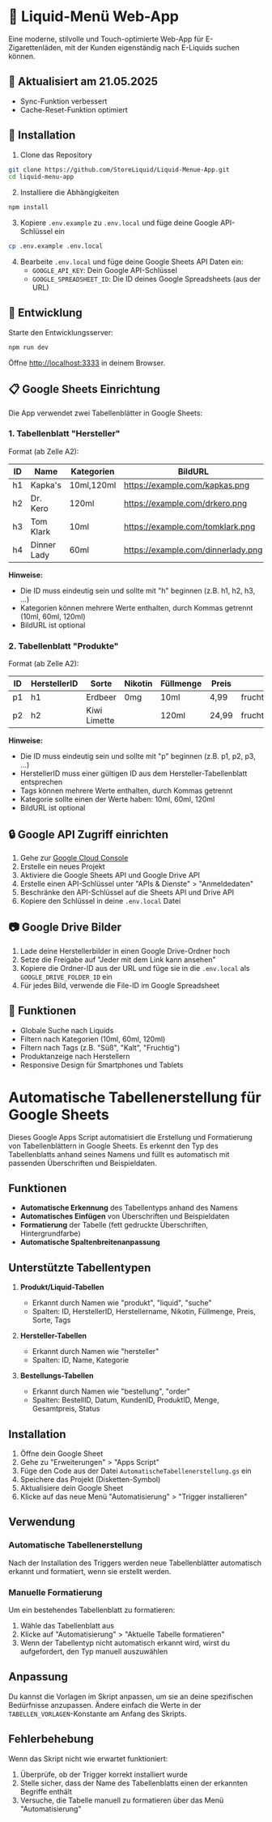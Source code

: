 # 📱 Liquid-Menü Web-App

Eine moderne, stilvolle und Touch-optimierte Web-App für E-Zigarettenläden, mit der Kunden eigenständig nach E-Liquids suchen können.

## 🔄 Aktualisiert am 21.05.2025
- Sync-Funktion verbessert
- Cache-Reset-Funktion optimiert

## 🔧 Installation

1. Clone das Repository

```bash
git clone https://github.com/StoreLiquid/Liquid-Menue-App.git
cd liquid-menu-app
```

2. Installiere die Abhängigkeiten

```bash
npm install
```

3. Kopiere `.env.example` zu `.env.local` und füge deine Google API-Schlüssel ein

```bash
cp .env.example .env.local
```

4. Bearbeite `.env.local` und füge deine Google Sheets API Daten ein:
   - `GOOGLE_API_KEY`: Dein Google API-Schlüssel
   - `GOOGLE_SPREADSHEET_ID`: Die ID deines Google Spreadsheets (aus der URL)

## 🚀 Entwicklung

Starte den Entwicklungsserver:

```bash
npm run dev
```

Öffne [http://localhost:3333](http://localhost:3333) in deinem Browser.

## 📋 Google Sheets Einrichtung

Die App verwendet zwei Tabellenblätter in Google Sheets:

### 1. Tabellenblatt "Hersteller"

Format (ab Zelle A2):

| ID | Name | Kategorien | BildURL |
|----|------|------------|---------|
| h1 | Kapka's | 10ml,120ml | https://example.com/kapkas.png |
| h2 | Dr. Kero | 120ml | https://example.com/drkero.png |
| h3 | Tom Klark | 10ml | https://example.com/tomklark.png |
| h4 | Dinner Lady | 60ml | https://example.com/dinnerlady.png |

**Hinweise:**
- Die ID muss eindeutig sein und sollte mit "h" beginnen (z.B. h1, h2, h3, ...)
- Kategorien können mehrere Werte enthalten, durch Kommas getrennt (10ml, 60ml, 120ml)
- BildURL ist optional

### 2. Tabellenblatt "Produkte"

Format (ab Zelle A2):

| ID | HerstellerID | Sorte | Nikotin | Füllmenge | Preis | Tags | Kategorie | BildURL |
|----|--------------|-------|---------|-----------|-------|------|-----------|---------|
| p1 | h1 | Erdbeer | 0mg | 10ml | 4,99 | fruchtig,erdbeer | 10ml | |
| p2 | h2 | Kiwi Limette | | 120ml | 24,99 | fruchtig,kiwi,limette | 120ml | |

**Hinweise:**
- Die ID muss eindeutig sein und sollte mit "p" beginnen (z.B. p1, p2, p3, ...)
- HerstellerID muss einer gültigen ID aus dem Hersteller-Tabellenblatt entsprechen
- Tags können mehrere Werte enthalten, durch Kommas getrennt
- Kategorie sollte einen der Werte haben: 10ml, 60ml, 120ml
- BildURL ist optional

## 🔒 Google API Zugriff einrichten

1. Gehe zur [Google Cloud Console](https://console.cloud.google.com/)
2. Erstelle ein neues Projekt
3. Aktiviere die Google Sheets API und Google Drive API
4. Erstelle einen API-Schlüssel unter "APIs & Dienste" > "Anmeldedaten"
5. Beschränke den API-Schlüssel auf die Sheets API und Drive API
6. Kopiere den Schlüssel in deine `.env.local` Datei

## 📷 Google Drive Bilder

1. Lade deine Herstellerbilder in einen Google Drive-Ordner hoch
2. Setze die Freigabe auf "Jeder mit dem Link kann ansehen"
3. Kopiere die Ordner-ID aus der URL und füge sie in die `.env.local` als `GOOGLE_DRIVE_FOLDER_ID` ein
4. Für jedes Bild, verwende die File-ID im Google Spreadsheet

## 📱 Funktionen

- Globale Suche nach Liquids
- Filtern nach Kategorien (10ml, 60ml, 120ml)
- Filtern nach Tags (z.B. "Süß", "Kalt", "Fruchtig")
- Produktanzeige nach Herstellern
- Responsive Design für Smartphones und Tablets

# Automatische Tabellenerstellung für Google Sheets

Dieses Google Apps Script automatisiert die Erstellung und Formatierung von Tabellenblättern in Google Sheets. Es erkennt den Typ des Tabellenblatts anhand seines Namens und füllt es automatisch mit passenden Überschriften und Beispieldaten.

## Funktionen

- **Automatische Erkennung** des Tabellentyps anhand des Namens
- **Automatisches Einfügen** von Überschriften und Beispieldaten
- **Formatierung** der Tabelle (fett gedruckte Überschriften, Hintergrundfarbe)
- **Automatische Spaltenbreitenanpassung**

## Unterstützte Tabellentypen

1. **Produkt/Liquid-Tabellen**
   - Erkannt durch Namen wie "produkt", "liquid", "suche"
   - Spalten: ID, HerstellerID, Herstellername, Nikotin, Füllmenge, Preis, Sorte, Tags

2. **Hersteller-Tabellen**
   - Erkannt durch Namen wie "hersteller"
   - Spalten: ID, Name, Kategorie

3. **Bestellungs-Tabellen**
   - Erkannt durch Namen wie "bestellung", "order"
   - Spalten: BestellID, Datum, KundenID, ProduktID, Menge, Gesamtpreis, Status

## Installation

1. Öffne dein Google Sheet
2. Gehe zu "Erweiterungen" > "Apps Script"
3. Füge den Code aus der Datei `AutomatischeTabellenerstellung.gs` ein
4. Speichere das Projekt (Disketten-Symbol)
5. Aktualisiere dein Google Sheet
6. Klicke auf das neue Menü "Automatisierung" > "Trigger installieren"

## Verwendung

### Automatische Tabellenerstellung

Nach der Installation des Triggers werden neue Tabellenblätter automatisch erkannt und formatiert, wenn sie erstellt werden.

### Manuelle Formatierung

Um ein bestehendes Tabellenblatt zu formatieren:
1. Wähle das Tabellenblatt aus
2. Klicke auf "Automatisierung" > "Aktuelle Tabelle formatieren"
3. Wenn der Tabellentyp nicht automatisch erkannt wird, wirst du aufgefordert, den Typ manuell auszuwählen

## Anpassung

Du kannst die Vorlagen im Skript anpassen, um sie an deine spezifischen Bedürfnisse anzupassen. Ändere einfach die Werte in der `TABELLEN_VORLAGEN`-Konstante am Anfang des Skripts.

## Fehlerbehebung

Wenn das Skript nicht wie erwartet funktioniert:
1. Überprüfe, ob der Trigger korrekt installiert wurde
2. Stelle sicher, dass der Name des Tabellenblatts einen der erkannten Begriffe enthält
3. Versuche, die Tabelle manuell zu formatieren über das Menü "Automatisierung" 